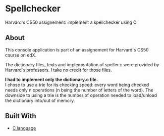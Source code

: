 # Spellchecker

Harvard's CS50 assignement: implement a spellchecker using C

## About

This console application is part of an assignement for Harvard's CS50 course on edX.

The dictionary files, texts and implementation of speller.c were provided by Harvard's professors. I take no credit for those files.

**I had to implement only the dictionary.c file.**  
I chose to use a trie for its checking speed: every word being checked needs only n operations (n being the number of letters of the word).
The downside to using a trie is the number of operation needed to load/unload the dictionary into/out of memory.

## Built With

- [C language](<https://en.wikipedia.org/wiki/C_(programming_language)>)
